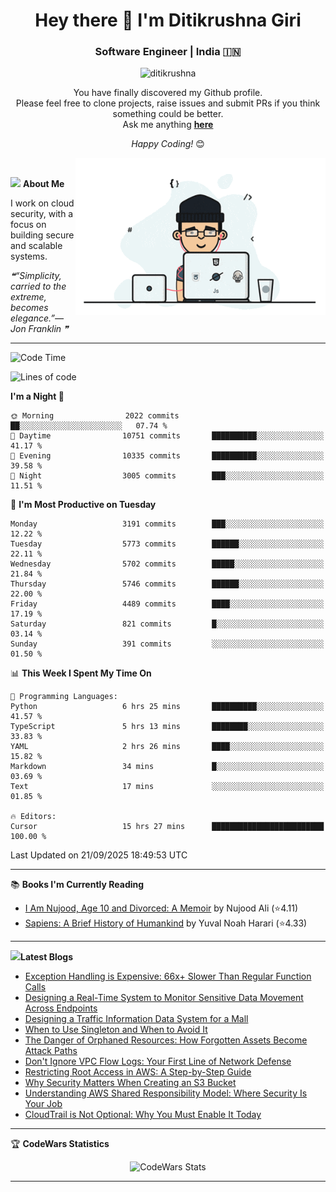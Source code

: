<h1 align="center">Hey there 👋 I'm Ditikrushna Giri</h1>
<h3 align="center">Software Engineer | India 🇮🇳</h3>
 <p align="center"> <img src="https://komarev.com/ghpvc/?username=ditikrushna" alt="ditikrushna" /> </p>

<div align="center">
You have finally discovered my Github profile. <br>
Please feel free to clone projects, raise issues and submit PRs if you think something could be better. <br>
Ask me anything <a href="https://github.com/ditikrushna/ditikrushna/issues/new"><b>here</b></a><br>

<i>Happy Coding!</i> 😊
</div>

<img align="right" alt="Coding" width="400" src="https://github.com/ditikrushna/ditikrushna/blob/master/charts/programmer_transparent.gif">

</br>

<img src="https://media.giphy.com/media/WUlplcMpOCEmTGBtBW/giphy.gif" width="30"> **About Me**

I work on cloud security, with a focus on building secure and scalable systems.

<!--STARTS_HERE_QUOTE_README-->
<i>❝“Simplicity, carried to the extreme, becomes elegance.”— Jon Franklin   ❞</i>
<!--ENDS_HERE_QUOTE_README-->
 
---

<!--START_SECTION:waka-->
![Code Time](http://img.shields.io/badge/Code%20Time-918%20hrs%2019%20mins-blue)

![Lines of code](https://img.shields.io/badge/From%20Hello%20World%20I%27ve%20Written-3.4%20million%20lines%20of%20code-blue)

**I'm a Night 🦉** 

```text
🌞 Morning                2022 commits        ██░░░░░░░░░░░░░░░░░░░░░░░   07.74 % 
🌆 Daytime                10751 commits       ██████████░░░░░░░░░░░░░░░   41.17 % 
🌃 Evening                10335 commits       ██████████░░░░░░░░░░░░░░░   39.58 % 
🌙 Night                  3005 commits        ███░░░░░░░░░░░░░░░░░░░░░░   11.51 % 
```
📅 **I'm Most Productive on Tuesday** 

```text
Monday                   3191 commits        ███░░░░░░░░░░░░░░░░░░░░░░   12.22 % 
Tuesday                  5773 commits        ██████░░░░░░░░░░░░░░░░░░░   22.11 % 
Wednesday                5702 commits        █████░░░░░░░░░░░░░░░░░░░░   21.84 % 
Thursday                 5746 commits        ██████░░░░░░░░░░░░░░░░░░░   22.00 % 
Friday                   4489 commits        ████░░░░░░░░░░░░░░░░░░░░░   17.19 % 
Saturday                 821 commits         █░░░░░░░░░░░░░░░░░░░░░░░░   03.14 % 
Sunday                   391 commits         ░░░░░░░░░░░░░░░░░░░░░░░░░   01.50 % 
```


📊 **This Week I Spent My Time On** 

```text
💬 Programming Languages: 
Python                   6 hrs 25 mins       ██████████░░░░░░░░░░░░░░░   41.57 % 
TypeScript               5 hrs 13 mins       ████████░░░░░░░░░░░░░░░░░   33.83 % 
YAML                     2 hrs 26 mins       ████░░░░░░░░░░░░░░░░░░░░░   15.82 % 
Markdown                 34 mins             █░░░░░░░░░░░░░░░░░░░░░░░░   03.69 % 
Text                     17 mins             ░░░░░░░░░░░░░░░░░░░░░░░░░   01.85 % 

🔥 Editors: 
Cursor                   15 hrs 27 mins      █████████████████████████   100.00 % 
```


 Last Updated on 21/09/2025 18:49:53 UTC
<!--END_SECTION:waka-->

---

📚 **Books I'm Currently Reading**
<!-- GOODREADS-LIST:START -->
- [I Am Nujood, Age 10 and Divorced: A Memoir](https://www.goodreads.com/review/show/7689086604?utm_medium=api&utm_source=rss) by Nujood Ali (⭐️4.11)
- [Sapiens: A Brief History of Humankind](https://www.goodreads.com/review/show/3198808213?utm_medium=api&utm_source=rss) by Yuval Noah Harari (⭐️4.33)
<!-- GOODREADS-LIST:END -->

---


<img src="http://www.netanimations.net/livres-13.gif" width="40">**Latest Blogs** 

<!-- BLOG-POST-LIST:START -->
- [Exception Handling is Expensive: 66x+ Slower Than Regular Function Calls](https://www.ditikrushna.space/blog/exception-handling-performance-jvm)
- [Designing a Real-Time System to Monitor Sensitive Data Movement Across Endpoints](https://www.ditikrushna.space/blog/endpoint-data-movement-monitoring)
- [Designing a Traffic Information Data System for a Mall](https://www.ditikrushna.space/blog/mall-traffic-data-system-design)
- [When to Use Singleton and When to Avoid It](https://www.ditikrushna.space/blog/singleton-pattern-guide)
- [The Danger of Orphaned Resources: How Forgotten Assets Become Attack Paths](https://www.ditikrushna.space/blog/orphaned-resources-risk)
- [Don't Ignore VPC Flow Logs: Your First Line of Network Defense](https://www.ditikrushna.space/blog/vpc-flow-logs-importance)
- [Restricting Root Access in AWS: A Step-by-Step Guide](https://www.ditikrushna.space/blog/restrict-root-access-aws)
- [Why Security Matters When Creating an S3 Bucket](https://www.ditikrushna.space/blog/s3-bucket-security-matters)
- [Understanding AWS Shared Responsibility Model: Where Security Is Your Job](https://www.ditikrushna.space/blog/aws-shared-responsibility-model)
- [CloudTrail is Not Optional: Why You Must Enable It Today](https://www.ditikrushna.space/blog/enable-cloudtrail-now)
<!-- BLOG-POST-LIST:END -->

--- 

🏆 **CodeWars Statistics**

<div align="center">
  <img src="https://github.r2v.ch/codewars?user=ditikrushna&name=true&top_languages=true&stroke=%23b362ff&theme=purple_dark&hide_clan=true&hide_rank=true" alt="CodeWars Stats" width="300" height="200">
</div>

---
